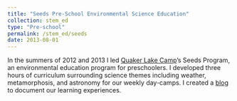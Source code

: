 ```yaml
---
title: "Seeds Pre-School Environmental Science Education"
collection: stem_ed
type: "Pre-school"
permalink: /stem_ed/seeds
date: 2013-08-01
---
```


In the summers of 2012 and 2013 I led [Quaker Lake Camp](https://www.quakerlakecamp.org)’s Seeds Program, an environmental education program for preschoolers. I developed three hours of curriculum surrounding science themes including weather, metamorphosis, and astronomy for our weekly day-camps. I created a [blog](https://qlcseeds.wordpress.com) to document our learning experiences.

